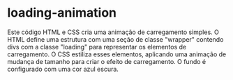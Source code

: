 # loading-animation
Este código HTML e CSS cria uma animação de carregamento simples. O HTML define uma estrutura com uma seção de classe "wrapper" contendo divs com a classe "loading" para representar os elementos de carregamento. O CSS estiliza esses elementos, aplicando uma animação de mudança de tamanho para criar o efeito de carregamento. O fundo é configurado com uma cor azul escura.
